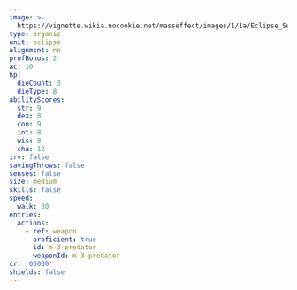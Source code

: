 ```yaml
---
image: >-
  https://vignette.wikia.nocookie.net/masseffect/images/1/1a/Eclipse_Security_Guard.png/revision/latest?cb=20100720085554
type: organic
unit: eclipse
alignment: nn
profBonus: 2
ac: 10
hp:
  dieCount: 3
  dieType: 8
abilityScores:
  str: 9
  dex: 8
  con: 9
  int: 8
  wis: 8
  cha: 12
irv: false
savingThrows: false
senses: false
size: medium
skills: false
speed:
  walk: 30
entries:
  actions:
    - ref: weapon
      proficient: true
      id: m-3-predator
      weaponId: m-3-predator
cr: '00000'
shields: false
---
```

